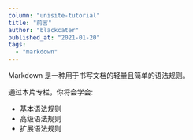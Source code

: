 ```yaml
---
column: "unisite-tutorial"
title: "前言"
author: "blackcater"
published_at: "2021-01-20"
tags:
  - "markdown"
---
```


Markdown 是一种用于书写文档的轻量且简单的语法规则。

通过本片专栏，你将会学会:

- 基本语法规则
- 高级语法规则
- 扩展语法规则
